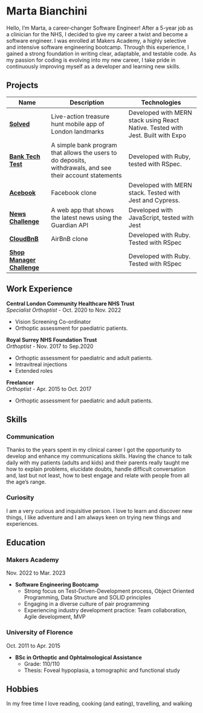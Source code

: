 # Marta Bianchini

Hello, I’m Marta, a career‑changer Software Engineer! After a 5-year job as a clinician for the NHS, I decided to give my career a twist and become a software engineer. I was enrolled at Makers Academy, a highly selective and intensive software engineering bootcamp.
Through this experience, I gained a strong foundation in writing clear, adaptable, and testable code.
As my passion for coding is evolving into my new career, I take pride in continuously improving myself as a developer and learning new skills.

## Projects

| Name                         | Description       | Technologies        |
| ---------------------------- | ----------------- | --------------------|
| [**Solved**](https://github.com/MartaBia/solved-app-final-project) | Live-action treasure hunt mobile app of London landmarks | Developed with MERN stack using React Native. Tested with Jest. Built with Expo|
| [**Bank Tech Test**](https://github.com/MartaBia/bank-tech-test) | A simple bank program that allows the users to do deposits, withdrawals, and see their account statements | Developed with Ruby, tested with RSpec. |
| [**Acebook**](https://github.com/MartaBia/acebook-team-water) | Facebook clone | Developed with MERN stack. Tested with Jest and Cypress. |
|[**News Challenge**](https://github.com/MartaBia/news-summary-challenge)| A web app that shows the latest news using the Guardian API | Developed with JavaScript, tested with Jest |
|[**CloudBnB**](https://github.com/MartaBia/cloudbnb)| AirBnB clone | Developed with Ruby. Tested with RSpec |
|[**Shop Manager Challenge**](https://github.com/MartaBia/shop-manager-challenge)|| Developed with Ruby. Tested with RSpec |

## Work Experience

**Central London Community Healthcare NHS Trust**  
_Specialist Orthoptist_ - Oct. 2020 to Nov. 2022

- Vision Screening Co-ordinator
- Orthoptic assessment for paediatric patients.

**Royal Surrey NHS Foundation Trust**   
_Orthoptist_ - Nov. 2017 to Sep.2020

- Orthoptic assessment for paediatric and adult patients.
- Intravitreal injections
- Extended roles

**Freelancer**  
_Orthoptist_ - Apr. 2015 to Oct. 2017

- Orthoptic assessment for paediatric and adult patients.


## Skills

### Communication

Thanks to the years spent in my clinical career I got the opportunity to develop and enhance my communications skills.
Having the chance to talk daily with my patients (adults and kids) and their parents really taught me how to explain problems, elucidate doubts, handle difficult conversation and, last but not least, how to best engage and relate with people from all the age’s range.

<!-- TODO: refine curiosity, complete Skills -->
### Curiosity

I am a very curious and inquisitive person. I love to learn and discover new things, I like adventure and I am always keen on trying new things and experiences. 



<!-- Consider skills relevent to software development. Then consider your best skills. Pick 2-4 skills and write a short descriptive paragraph for each one. You should demonstrate how capable you are at this skill with examples.
(Using a STAR example Paragraph) Consider the questions below.

-STAR
-What was the situation/task? (ST)

-How was the skill used?

-What did you do? (action)

-What was the result? -->


<!-- #### This Skill

- Experience
- Achievements
- Evidence (STAR)

#### Another Skill

Descriptive paragraph of how capable you are at this skill and, if relevant, how it has developed (again use STAR for this)

- I achieved A during my work at B (job, or otherwise)
- I contributed to the growth of X while doing Y (job, or otherwise)
- I built this, made this, broke this, fixed this, etc.
- A link to some on-line evidence (blogs, videos, articles, etc.) -->

## Education

### **Makers Academy**
Nov. 2022 to Mar. 2023
- **Software Engineering Bootcamp**
    - Strong focus on Test-Driven-Development process, Object Oriented Programming, Data Structure and SOLID principles
    - Engaging in a diverse culture of pair programming
    - Experiencing industry development practice: Team collaboration, Agile development, MVP

<!-- - [clmystery](https://github.com/MartaBia/clmystery)
- Test driven development and pair programming basics on [fizzbuzz](https://github.com/MartaBia/student-directory)
- Managing the list of students enrolled at [Villains Academy](https://github.com/MartaBia/student-directory). -->


<!-- - Use short descriptions of what you did and a skill you used. (Similar to format from the 'Work Experience' section above)
- e.g Frequently used paring in order to problemsolve effeciently, requiring teamwork and communication.
- you might also mention aspects some other skills/knowledge listed below: 
- OOP, TDD, MVC, DDD
- Agile/XP
- Ruby, Rails, JavaScript
- RSpec, Jasmine -->

### **University of Florence**
Oct. 2011 to Apr. 2015
- **BSc in Orthoptic and Ophtalmological Assistance**
    - Grade: 110/110
    - Thesis: Foveal hypoplasia, a tomographic and functional study

<!-- #### Any other qualifications

That in some arguable way make you a better software developer or well-rounded person -->

## Hobbies

In my free time I love reading, cooking (and eating), travelling, and walking
